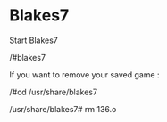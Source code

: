 # Blakes7

Start Blakes7

/#blakes7

If you want to remove your saved game : 

/#cd /usr/share/blakes7

/usr/share/blakes7# rm 136.o
